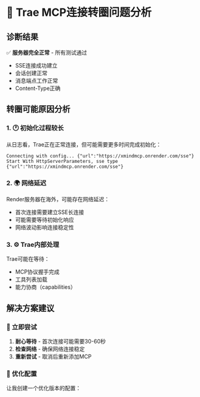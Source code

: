 # 🔄 Trae MCP连接转圈问题分析

## 诊断结果
✅ **服务器完全正常** - 所有测试通过
- SSE连接成功建立
- 会话创建正常
- 消息端点工作正常
- Content-Type正确

## 转圈可能原因分析

### 1. 🕐 初始化过程较长
从日志看，Trae正在正常连接，但可能需要更多时间完成初始化：
```
Connecting with config... {"url":"https://xmindmcp.onrender.com/sse"}
Start With HttpServerParameters, sse type {"url":"https://xmindmcp.onrender.com/sse"}
```

### 2. 🌍 网络延迟
Render服务器在海外，可能存在网络延迟：
- 首次连接需要建立SSE长连接
- 可能需要等待初始化响应
- 网络波动影响连接稳定性

### 3. ⚙️ Trae内部处理
Trae可能在等待：
- MCP协议握手完成
- 工具列表加载
- 能力协商（capabilities）

## 解决方案建议

### 🎯 立即尝试
1. **耐心等待** - 首次连接可能需要30-60秒
2. **检查网络** - 确保网络连接稳定
3. **重新尝试** - 取消后重新添加MCP

### 🔧 优化配置
让我创建一个优化版本的配置：